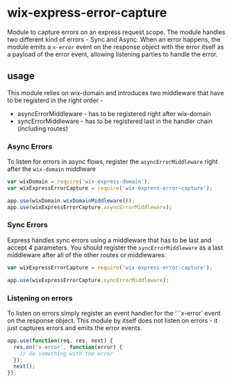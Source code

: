 # wix-express-error-capture
Module to capture errors on an express request scope. The module handles two different kind of errors - Sync and Async.
 When an error happens, the module emits a ```x-error``` event on the response object with the error itself as a payload
 of the error event, allowing listening parties to handle
 the error.

## usage
This module relies on wix-domain and introduces two middleware that have to be registerd in the right order -

* asyncErrorMiddleware - has to be registered right after wix-domain
* syncErrorMiddleware - has to be registered last in the handler chain (including routes)

### Async Errors

To listen for errors in async flows, register the ```asyncErrorMiddleware``` right after the ```wix-domain``` middlware

```javascript
var wixDomain = require('wix-express-domain');
var wixExpressErrorCapture = require('wix-express-error-capture');

app.use(wixDomain.wixDomainMiddleware());
app.use(wixExpressErrorCapture.asyncErrorMiddleware);
```

### Sync Errors

Express handles sync errors using a middleware that has to be last and accept 4 parameters.
You should register the ```syncErrorMiddleware``` as a last middleware after all of the other routes or middlewares.


```javascript
var wixExpressErrorCapture = require('wix-express-error-capture');

app.use(wixExpressErrorCapture.syncErrorMiddleware);
```

### Listening on errors

To listen on errors simply register an event handler for the ```x-error` event on the response object. This module by itself does not listen on errors -
it just captures errors and emits the error events.

```javascript
app.use(function(req, res, next) {
  res.on('x-error', function(error) {
    // do something with the error
  });
  next();
});
```
